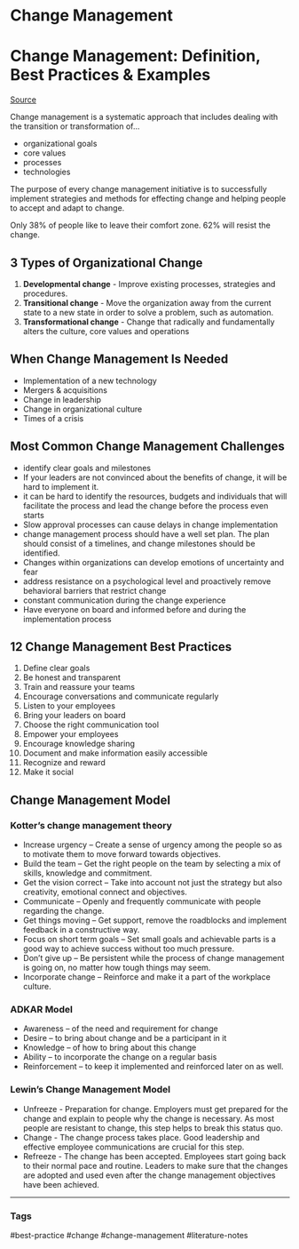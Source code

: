 # Change Management

# Change Management: Definition, Best Practices & Examples

[Source](https://blog.smarp.com/change-management-definition-best-practices-examples)

Change management is a systematic approach that includes dealing with the transition or transformation of...
- organizational goals
- core values
- processes
- technologies

The purpose of every change management initiative is to successfully implement strategies and methods for effecting change and helping people to accept and adapt to change.

Only 38% of people like to leave their comfort zone. 62% will resist the change.

## 3 Types of Organizational Change

1. **Developmental change** - Improve existing processes, strategies and procedures.
2. **Transitional change** - Move the organization away from the current state to a new state in order to solve a problem, such as automation.
3. **Transformational change** - Change that radically and fundamentally alters the culture, core values and operations

## When Change Management Is Needed

- Implementation of a new technology
- Mergers & acquisitions
- Change in leadership
- Change in organizational culture
- Times of a crisis

## Most Common Change Management Challenges

- identify clear goals and milestones
- If your leaders are not convinced about the benefits of change, it will be hard to implement it.
- it can be hard to identify the resources, budgets and individuals that will facilitate the process and lead the change before the process even starts
- Slow approval processes can cause delays in change implementation
- change management process should have a well set plan. The plan should consist of a timelines, and change milestones should be identified.
- Changes within organizations can develop emotions of uncertainty and fear
- address resistance on a psychological level and proactively remove behavioral barriers that restrict change
- constant communication during the change experience
- Have everyone on board and informed before and during the implementation process

## 12 Change Management Best Practices

1. Define clear goals
2. Be honest and transparent
3. Train and reassure your teams
4. Encourage conversations and communicate regularly
5. Listen to your employees
6. Bring your leaders on board
7. Choose the right communication tool
8. Empower your employees
9. Encourage knowledge sharing
10. Document and make information easily accessible
11. Recognize and reward
12. Make it social

## Change Management Model

### Kotter’s change management theory

- Increase urgency – Create a sense of urgency among the people so as to motivate them to move forward towards objectives.
- Build the team – Get the right people on the team by selecting a mix of skills, knowledge and commitment.
- Get the vision correct – Take into account not just the strategy but also creativity, emotional connect and objectives.
- Communicate – Openly and frequently communicate with people regarding the change.
- Get things moving – Get support, remove the roadblocks and implement feedback in a constructive way.
- Focus on short term goals – Set small goals and achievable parts is a good way to achieve success without too much pressure.
- Don’t give up – Be persistent while the process of change management is going on, no matter how tough things may seem.
- Incorporate change – Reinforce and make it a part of the workplace culture.

### ADKAR Model

- Awareness – of the need and requirement for change
- Desire – to bring about change and be a participant in it
- Knowledge – of how to bring about this change
- Ability – to incorporate the change on a regular basis
- Reinforcement – to keep it implemented and reinforced later on as well.

### Lewin’s Change Management Model

- Unfreeze - Preparation for change. Employers must get prepared for the change and explain to people why the change is necessary. As most people are resistant to change, this step helps to break this status quo.
- Change - The change process takes place. Good leadership and effective employee communications are crucial for this step. 
- Refreeze - The change has been accepted. Employees start going back to their normal pace and routine. Leaders to make sure that the changes are adopted and used even after the change management objectives have been achieved.



---
### Tags
#best-practice #change #change-management #literature-notes
